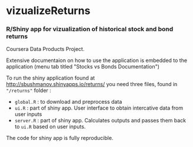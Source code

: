 vizualizeReturns
=====
### R/Shiny app for vizualization of historical stock and bond returns

Coursera Data Products Project.  

Extensive documentaion on how to use the application is embedded to the application (menu tab titled "Stocks vs Bonds Documentation")

To run the shiny application found at http://sbushmanov.shinyapps.io/returns/ 
you need three files, found in `"/returns"` folder :

- `global.R` : to download and preprocess data  
- `ui.R` : part of shiny app. User interface to obtain intercative data from user inputs  
- `server.R` : part of shiny app. Calculates outputs and passes them back to `ui.R` based
on user inputs.

The code for shiny app is fully reproducible.
